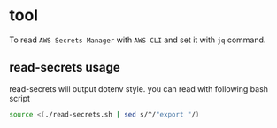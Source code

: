 # tool

To read `AWS Secrets Manager` with `AWS CLI` and set it with `jq` command.

## read-secrets usage

read-secrets will output dotenv style.
you can read with following bash script
```bash
source <(./read-secrets.sh | sed s/^/"export "/)
```
